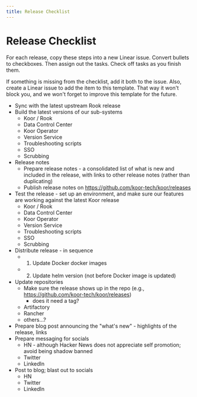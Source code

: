```yaml
---
title: Release Checklist
---
```


# Release Checklist

For each release, copy these steps into a new Linear issue. Convert bullets to checkboxes. Then assign out the tasks. Check off tasks as you finish them.

If something is missing from the checklist, add it both to the issue. Also, create a Linear issue to add the item to this template. That way it won't block you, and we won't forget to improve this template for the future.

- Sync with the latest upstream Rook release
- Build the latest versions of our sub-systems
  - Koor / Rook
  - Data Control Center
  - Koor Operator
  - Version Service
  - Troubleshooting scripts
  - SSO
  - Scrubbing
- Release notes
  - Prepare release notes - a consolidated list of what is new and included in the release, with links to other release notes (rather than duplicating)
  - Publish release notes on https://github.com/koor-tech/koor/releases
- Test the release - set up an environment, and make sure our features are working against the latest Koor release
  - Koor / Rook
  - Data Control Center
  - Koor Operator
  - Version Service
  - Troubleshooting scripts
  - SSO
  - Scrubbing
- Distribute release - in sequence
  - 1. Update Docker docker images
  - 2. Update helm version (not before Docker image is updated)
- Update repositories
  - Make sure the release shows up in the repo (e.g., https://github.com/koor-tech/koor/releases)
    - does it need a tag?
  - Artifactory
  - Rancher
  - others…?
- Prepare blog post announcing the "what's new" - highlights of the release, links
- Prepare messaging for socials
  - HN - although Hacker News does not appreciate self promotion; avoid being shadow banned
  - Twitter
  - LinkedIn
- Post to blog; blast out to socials
  - HN
  - Twitter
  - LinkedIn
